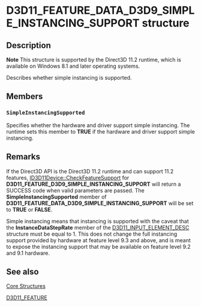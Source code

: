# D3D11_FEATURE_DATA_D3D9_SIMPLE_INSTANCING_SUPPORT structure

## Description

**Note** This structure is supported by the Direct3D 11.2 runtime, which is available on Windows 8.1 and later operating systems.

Describes whether simple instancing is supported.

## Members

### `SimpleInstancingSupported`

Specifies whether the hardware and driver support simple instancing. The runtime sets this member to **TRUE** if the hardware and driver support simple instancing.

## Remarks

If the Direct3D API is the Direct3D 11.2 runtime and can support 11.2 features, [ID3D11Device::CheckFeatureSupport](https://learn.microsoft.com/windows/desktop/api/d3d11/nf-d3d11-id3d11device-checkfeaturesupport) for **D3D11_FEATURE_D3D9_SIMPLE_INSTANCING_SUPPORT** will return a SUCCESS code when valid parameters are passed. The **SimpleInstancingSupported** member of **D3D11_FEATURE_DATA_D3D9_SIMPLE_INSTANCING_SUPPORT** will be set to **TRUE** or **FALSE**.

Simple instancing means that instancing is supported with the caveat that the **InstanceDataStepRate** member of the [D3D11_INPUT_ELEMENT_DESC](https://learn.microsoft.com/windows/desktop/api/d3d11/ns-d3d11-d3d11_input_element_desc) structure must be equal to 1. This does not change the full instancing support provided by hardware at feature level 9.3 and above, and is meant to expose the instancing support that may be available on feature level 9.2 and 9.1 hardware.

## See also

[Core Structures](https://learn.microsoft.com/windows/desktop/direct3d11/d3d11-graphics-reference-d3d11-core-structures)

[D3D11_FEATURE](https://learn.microsoft.com/windows/desktop/api/d3d11/ne-d3d11-d3d11_feature)